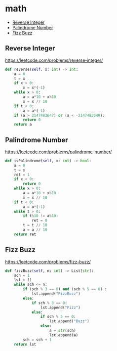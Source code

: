 # math

+ [Reverse Integer](#reverse-integer)
+ [Palindrome Number](#palindrome-number)
+ [Fizz Buzz](#fizz-buzz)

## Reverse Integer


https://leetcode.com/problems/reverse-integer/

```python
def reverse(self, x: int) -> int:
    a = 0
    t = x
    if x < 0:
        x = x*(-1)
    while x > 0:
        a = a*10 + x%10
        x = x // 10
    if t < 0:
        a = a*(-1)
    if (a > 2147483647) or (a < -2147483648):
        return 0
    return a
```

## Palindrome Number


https://leetcode.com/problems/palindrome-number/

```python
def isPalindrome(self, x: int) -> bool:
    a = 0   
    t = x
    ret = 1
    if x < 0:
        return 0
    while x > 0:
        a = a*10 + x%10
        x = x // 10
    if t < 0:
        a = a*(-1)
    while t > 0:
        if t%10 != a%10:
            ret = 0          
        t = t // 10
        a = a // 10
    return ret
```

## Fizz Buzz


https://leetcode.com/problems/fizz-buzz/

```python
def fizzBuzz(self, n: int) -> List[str]:
    sch = 1
    lst = []       
    while sch <= n:
        if (sch % 3 == 0) and (sch % 5 == 0) :
            lst.append("FizzBuzz")
        else:
            if sch % 3 == 0:
                lst.append("Fizz")
            else:
                if sch % 5 == 0:
                    lst.append("Buzz")
                else:      
                    a = str(sch)
                    lst.append(a)
        sch = sch + 1   
    return lst
```
